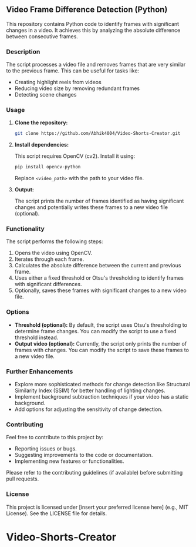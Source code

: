 ## Video Frame Difference Detection (Python)

This repository contains Python code to identify frames with significant changes in a video. It achieves this by analyzing the absolute difference between consecutive frames.

### Description

The script processes a video file and removes frames that are very similar to the previous frame. This can be useful for tasks like:

- Creating highlight reels from videos
- Reducing video size by removing redundant frames
- Detecting scene changes

### Usage

1. **Clone the repository:**

   ```bash
   git clone https://github.com/Abhik4004/Video-Shorts-Creator.git
   ```

2. **Install dependencies:**

   This script requires OpenCV (cv2). Install it using:

   ```bash
   pip install opencv-python
   ```

   Replace `<video_path>` with the path to your video file.

3. **Output:**

   The script prints the number of frames identified as having significant changes and potentially writes these frames to a new video file (optional).

### Functionality

The script performs the following steps:

1. Opens the video using OpenCV.
2. Iterates through each frame.
3. Calculates the absolute difference between the current and previous frame.
4. Uses either a fixed threshold or Otsu's thresholding to identify frames with significant differences.
5. Optionally, saves these frames with significant changes to a new video file.

### Options

- **Threshold (optional):** By default, the script uses Otsu's thresholding to determine frame changes. You can modify the script to use a fixed threshold instead.
- **Output video (optional):** Currently, the script only prints the number of frames with changes. You can modify the script to save these frames to a new video file.

### Further Enhancements

- Explore more sophisticated methods for change detection like Structural Similarity Index (SSIM) for better handling of lighting changes.
- Implement background subtraction techniques if your video has a static background.
- Add options for adjusting the sensitivity of change detection.

### Contributing

Feel free to contribute to this project by:

- Reporting issues or bugs.
- Suggesting improvements to the code or documentation.
- Implementing new features or functionalities.

Please refer to the contributing guidelines (if available) before submitting pull requests.

### License

This project is licensed under [insert your preferred license here] (e.g., MIT License). See the LICENSE file for details.

# Video-Shorts-Creator
